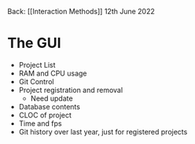 Back: [[Interaction Methods]]
12th June 2022

# The GUI



- Project List
- RAM and CPU usage
- Git Control
- Project registration and removal
	- Need update
- Database contents
- CLOC of project
- Time and fps
- Git history over last year, just for registered projects

